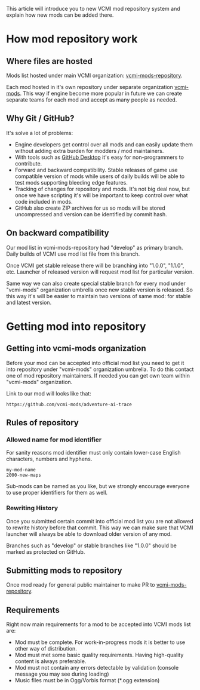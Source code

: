 This article will introduce you to new VCMI mod repository system and
explain how new mods can be added there.

# How mod repository work

## Where files are hosted

Mods list hosted under main VCMI organization:
[vcmi-mods-repository](https://github.com/vcmi/vcmi-mods-repository).

Each mod hosted in it's own repository under separate organization
[vcmi-mods](https://github.com/vcmi-mods). This way if engine become
more popular in future we can create separate teams for each mod and
accept as many people as needed.

## Why Git / GitHub?

It's solve a lot of problems:

-   Engine developers get control over all mods and can easily update
    them without adding extra burden for modders / mod maintainers.
-   With tools such as [GitHub Desktop](https://desktop.github.com/)
    it's easy for non-programmers to contribute.
-   Forward and backward compatibility. Stable releases of game use
    compatible version of mods while users of daily builds will be able
    to test mods supporting bleeding edge features.
-   Tracking of changes for repository and mods. It's not big deal now,
    but once we have scripting it's will be important to keep control
    over what code included in mods.
-   GitHub also create ZIP archives for us so mods will be stored
    uncompressed and version can be identified by commit hash.

## On backward compatibility

Our mod list in vcmi-mods-repository had "develop" as primary branch.
Daily builds of VCMI use mod list file from this branch.

Once VCMI get stable release there will be branching into "1.0.0",
"1.1.0", etc. Launcher of released version will request mod list for
particular version.

Same way we can also create special stable branch for every mod under
"vcmi-mods" organization umbrella once new stable version is released.
So this way it's will be easier to maintain two versions of same mod:
for stable and latest version.

# Getting mod into repository

## Getting into vcmi-mods organization

Before your mod can be accepted into official mod list you need to get
it into repository under "vcmi-mods" organization umbrella. To do this
contact one of mod repository maintainers. If needed you can get own
team within "vcmi-mods" organization.

Link to our mod will looks like that:

    https://github.com/vcmi-mods/adventure-ai-trace

## Rules of repository

### Allowed name for mod identifier

For sanity reasons mod identifier must only contain lower-case English
characters, numbers and hyphens.

    my-mod-name
    2000-new-maps

Sub-mods can be named as you like, but we strongly encourage everyone to
use proper identifiers for them as well.

### Rewriting History

Once you submitted certain commit into official mod list you are not
allowed to rewrite history before that commit. This way we can make sure
that VCMI launcher will always be able to download older version of any
mod.

Branches such as "develop" or stable branches like "1.0.0" should be
marked as protected on GitHub.

## Submitting mods to repository

Once mod ready for general public maintainer to make PR to
[vcmi-mods-repository](https://github.com/vcmi/vcmi-mods-repository).

## Requirements

Right now main requirements for a mod to be accepted into VCMI mods list
are:

-   Mod must be complete. For work-in-progress mods it is better to use
    other way of distribution.
-   Mod must met some basic quality requirements. Having high-quality
    content is always preferable.
-   Mod must not contain any errors detectable by validation (console
    message you may see during loading)
-   Music files must be in Ogg/Vorbis format (\*.ogg extension)